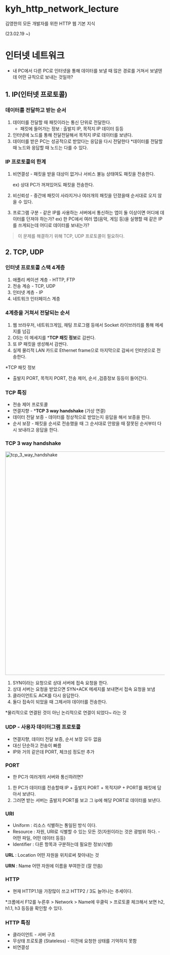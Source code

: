 # kyh_http_network_lecture
김영한의 모든 개발자를 위한 HTTP 웹 기본 지식

(23.02.19 ~)

# 인터넷 네트워크

- 내 PC에서 다른 PC로 인터넷을 통해 데이터를 보낼 때 많은 경로를 거쳐서 보낼텐데 어떤 규칙으로 보내는 것일까?

## 1. IP(인터넷 프로토콜)

### **데이터를 전달하고 받는 순서**

1. 데이터를 전달할 때 패킷이라는 통신 단위로 전달한다.
    - 패킷에 들어가는 정보 : 출발지 IP, 목적지 IP 데이터 등등
2. 인터넷에 노드를 통해 전달전달해서 목적지 IP로 데이터를 보낸다.
3. 데이터를 받은 PC는 성공적으로 받았다는 응답을 다시 전달한다
*데이터를 전달할 때 노드와 응답할 때 노드는 다를 수 있다.

### **IP 프로토콜의 한계**

1. 비연결성 - 패킷을 받을 대상이 없거나 서비스 불능 상태여도 패킷을 전송한다.
    
    ex) 상대 PC가 꺼져있어도 패킷을 전송한다.
    
2. 비신뢰성 - 중간에 패킷이 사라지거나 여러개의 패킷을 던졌을때 순서대로 오지 않을 수 있다.
3. 프로그램 구분 - 같은 IP를 사용하는 서버에서 통신하는 앱이 둘 이상이면 어디에 데이터를 던져야 하는가?
ex) 한 PC에서 여러 앱(음악, 게임 등)을 실행할 때 같은 IP를 쓰게되는데 어디로 데이터를 보내는가?

> 이 문제를 해결하기 위해 TCP, UDP 프로토콜이 필요하다.
> 

## 2. TCP, UDP

### 인터넷 프로토콜 스택 4계층

1. 애플리 케이션 계층 - HTTP, FTP
2. 전송 계승 - TCP, UDP
3. 인터넷 계층 - IP
4. 네트워크 인터페이스 계층

### 4계층을 거쳐서 전달되는 순서

1. 웹 브라우저, 네트워크게임, 채팅 프로그램 등에서 Socket 라이브러리를 통해 메세지를 넘김
2. OS는 이 메세지를 ***TCP 패킷 정보**로 감싼다.
3. 또 IP 패킷을 생성해서 감싼다.
4. 실제 물리적 LAN 카드로 Ethernet frame으로 마지막으로 감싸서 인터넷으로 전송한다. 

*TCP 패킷 정보

- 출발지 PORT, 목적지 PORT, 전송 제어, 순서 ,검증정보 등등이 들어간다.

### TCP 특징

- 전송 제어 프로토콜
- 연결지향 - ***TCP 3 way handshake** (가상 연결)
- 데이터 전달 보증 - 데이터를 정상적으로 받았는지 응답을 해서 보증을 한다.
- 순서 보장 - 패킷을 순서로 전송했을 때 그 순서대로 안왔을 때 잘못된 순서부터 다시 보내라고 응답을 한다.

### TCP 3 way handshake

<img width="706" alt="tcp_3_way_handshake" src="https://github.com/YouJedong/kyh_http_network_lecture/assets/108327853/de433ccc-f186-476e-834f-e9b64ba5dc03">

1. SYN이라는 요청으로 상대 서버에 접속 요청을 한다.
2. 상대 서버는 요청을 받았으면 SYN+ACK 메세지를 보내면서 접속 요청을 보냄
3. 클라이언트도 ACK를 다시 응답한다.
4. 둘다 접속이 되었을 때 그제서야 데이터를 전송한다.

*물리적으로 연결된 것이 아닌 논리적으로 연결이 되었다~ 라는 것

### UDP - 사용자 데이터그램 프로토콜

- 연결지향, 데이터 전달 보증, 순서 보장 모두 없음
- 대신 단순하고 전송이 빠름
- IP와 거의 같은데 PORT, 체크섬 정도만 추가

### PORT

- 한 PC가 여러개의 서버와 통신하려면?
1. 한 PC가 데이터를 전송할때 IP + 출발지 PORT + 목적지IP + PORT를 패킷에 담아서 보낸다.
2. 그러면 받는 서버는 출발지 PORT를 보고 그 ip에 해당 PORT로 데이터를 보낸다.

### URI

- Uniform : 리소스 식별하는 통일된 방식 이다.
- Resource : 자원, URI로 식별할 수 있는 모든 것(자원이라는 것은 광범위 하다. - 어떤 파일, 어떤 데이터 등등)
- Identifier : 다른 항목과 구분하는데 필요한 정보(식별)

**URL** : Location 어떤 자원을 위치로써 찾아내는 것

**URN** : Name 어떤 자원에 이름을 부여한것 (잘 안씀)

### HTTP

- 현재 HTTP1.1을 가장많이 쓰고 HTTP2 / 3도 늘어나는 추세이다.

*크롬에서 F12를 누른후 > Network > Name에 우클릭 > 프로토콜 체크해서 보면 h2, h1.1, h3 등등을 확인할 수 있다.

### HTTP 특징

- 클라이언트 - 서버 구조
- 무상태 프로토콜 (Stateless) - 이전에 요청한 상태를 기억하지 못함
- 비연결성
